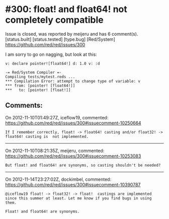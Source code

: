 
#300: float! and float64! not completely compatible
================================================================================
Issue is closed, was reported by meijeru and has 6 comment(s).
[status.built] [status.tested] [type.bug] [Red/System]
<https://github.com/red/red/issues/300>

I am sorry to go on nagging, but look at this:

```
v: declare pointer![float64!] d: 1.0 v: :d

-= Red/System Compiler =-
Compiling tests/mytest.reds ...
*** Compilation Error: attempt to change type of variable: v
*** from: [pointer! [float64!]]
***   to: [pointer! [float!]]
```



Comments:
--------------------------------------------------------------------------------

On 2012-11-10T01:49:27Z, iceflow19, commented:
<https://github.com/red/red/issues/300#issuecomment-10250664>

    If I remember correctly, float! -> float64! casting and/or float32! -> float64! casting is  not implemented.

--------------------------------------------------------------------------------

On 2012-11-10T08:21:35Z, meijeru, commented:
<https://github.com/red/red/issues/300#issuecomment-10253083>

    But float! and float64! are synonyms, so casting shouldn't be needed?

--------------------------------------------------------------------------------

On 2012-11-14T23:27:02Z, dockimbel, commented:
<https://github.com/red/red/issues/300#issuecomment-10390787>

    @iceflow19 float! -> float32! -> float!  castings are implemented since this summer at least. Let me know if you find bugs in using them.
    
    Float! and float64! are synonyms.

